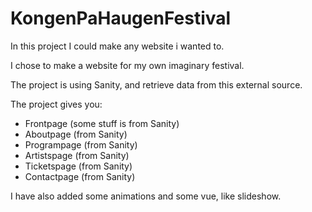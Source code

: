 # KongenPaHaugenFestival

In this project I could make any website i wanted to.

I chose to make a website for my own imaginary festival.

The project is using Sanity, and retrieve data from this external source.

The project gives you:
- Frontpage (some stuff is from Sanity)
- Aboutpage (from Sanity)
- Programpage (from Sanity)
- Artistspage (from Sanity)
- Ticketspage (from Sanity)
- Contactpage (from Sanity)

I have also added some animations and some vue, like slideshow.
